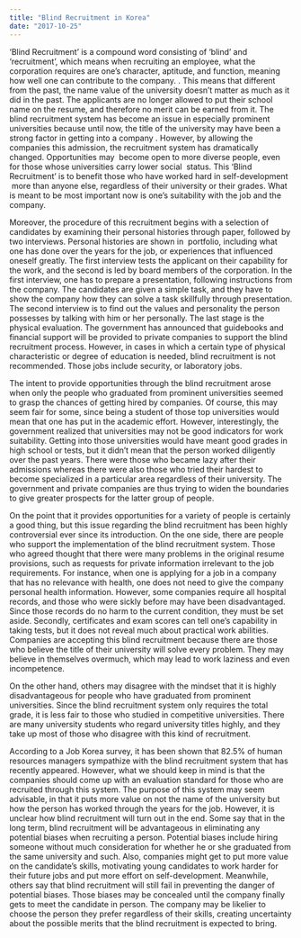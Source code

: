 ```yaml
---
title: "Blind Recruitment in Korea"
date: "2017-10-25"
---
```


‘Blind Recruitment’ is a compound word consisting of ‘blind’ and ‘recruitment’, which means when recruiting an employee, what the corporation requires are one’s character, aptitude, and function, meaning how well one can contribute to the company. . This means that different from the past, the name value of the university doesn’t matter as much as it did in the past. The applicants are no longer allowed to put their school name on the resume, and therefore no merit can be earned from it. The blind recruitment system has become an issue in especially prominent universities because until now, the title of the university may have been a strong factor in getting into a company . However, by allowing the companies this admission, the recruitment system has dramatically changed. Opportunities may  become open to more diverse people, even for those whose universities carry lower social  status. This ‘Blind Recruitment’ is to benefit those who have worked hard in self-development  more than anyone else, regardless of their university or their grades. What is meant to be most important now is one’s suitability with the job and the company.

Moreover, the procedure of this recruitment begins with a selection of candidates by examining their personal histories through paper, followed by two interviews. Personal histories are shown in  portfolio, including what one has done over the years for the job, or experiences that influenced oneself greatly. The first interview tests the applicant on their capability for the work, and the second is led by board members of the corporation. In the first interview, one has to prepare a presentation, following instructions from the company. The candidates are given a simple task, and they have to show the company how they can solve a task skillfully through presentation. The second interview is to find out the values and personality the person possesses by talking with him or her personally. The last stage is the physical evaluation. The government has announced that guidebooks and financial support will be provided to private companies to support the blind recruitment process. However, in cases in which a certain type of physical characteristic or degree of education is needed, blind recruitment is not recommended. Those jobs include security, or laboratory jobs.

The intent to provide opportunities through the blind recruitment arose when only the people who graduated from prominent universities seemed to grasp the chances of getting hired by companies. Of course, this may seem fair for some, since being a student of those top universities would mean that one has put in the academic effort. However, interestingly, the government realized that universities may not be good indicators for work suitability. Getting into those universities would have meant good grades in high school or tests, but it didn’t mean that the person worked diligently over the past years. There were those who became lazy after their admissions whereas there were also those who tried their hardest to become specialized in a particular area regardless of their university. The government and private companies are thus trying to widen the boundaries to give greater prospects for the latter group of people.

On the point that it provides opportunities for a variety of people is certainly a good thing, but this issue regarding the blind recruitment has been highly controversial ever since its introduction. On the one side, there are people who support the implementation of the blind recruitment system. Those who agreed thought that there were many problems in the original resume provisions, such as requests for private information irrelevant to the job requirements. For instance, when one is applying for a job in a company that has no relevance with health, one does not need to give the company personal health information. However, some companies require all hospital records, and those who were sickly before may have been disadvantaged. Since those records do no harm to the current condition, they must be set aside. Secondly, certificates and exam scores can tell one’s capability in taking tests, but it does not reveal much about practical work abilities. Companies are accepting this blind recruitment because there are those who believe the title of their university will solve every problem. They may believe in themselves overmuch, which may lead to work laziness and even incompetence.

On the other hand, others may disagree with the mindset that it is highly disadvantageous for people who have graduated from prominent universities. Since the blind recruitment system only requires the total grade, it is less fair to those who studied in competitive universities. There are many university students who regard university titles highly, and they take up most of those who disagree with this kind of recruitment.

According to a Job Korea survey, it has been shown that 82.5% of human resources managers sympathize with the blind recruitment system that has recently appeared. However, what we should keep in mind is that the companies should come up with an evaluation standard for those who are recruited through this system. The purpose of this system may seem advisable, in that it puts more value on not the name of the university but how the person has worked through the years for the job. However, it is unclear how blind recruitment will turn out in the end. Some say that in the long term, blind recruitment will be advantageous in eliminating any potential biases when recruiting a person. Potential biases include hiring someone without much consideration for whether he or she graduated from the same university and such. Also, companies might get to put more value on the candidate’s skills, motivating young candidates to work harder for their future jobs and put more effort on self-development. Meanwhile, others say that blind recruitment will still fail in preventing the danger of potential biases. Those biases may be concealed until the company finally gets to meet the candidate in person. The company may be likelier to choose the person they prefer regardless of their skills, creating uncertainty about the possible merits that the blind recruitment is expected to bring.
